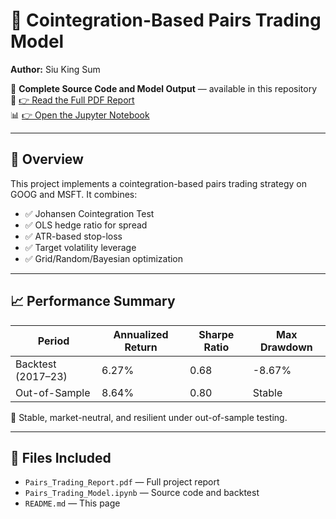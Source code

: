 # 🧠 Cointegration-Based Pairs Trading Model

**Author:** Siu King Sum

📂 **Complete Source Code and Model Output** — available in this repository  
📄 [👉 Read the Full PDF Report](./Pairs_Trading_Report.pdf)  
📊 [👉 Open the Jupyter Notebook](./Pairs_Trading_Model.ipynb)

---

## 📌 Overview

This project implements a cointegration-based pairs trading strategy on GOOG and MSFT. It combines:

- ✅ Johansen Cointegration Test  
- ✅ OLS hedge ratio for spread  
- ✅ ATR-based stop-loss  
- ✅ Target volatility leverage  
- ✅ Grid/Random/Bayesian optimization  

---

## 📈 Performance Summary

| Period            | Annualized Return | Sharpe Ratio | Max Drawdown |
|------------------|-------------------|--------------|--------------|
| Backtest (2017–23) | 6.27%            | 0.68         | -8.67%       |
| Out-of-Sample     | 8.64%            | 0.80         | Stable       |

📌 Stable, market-neutral, and resilient under out-of-sample testing.

---

## 📁 Files Included

- `Pairs_Trading_Report.pdf` — Full project report  
- `Pairs_Trading_Model.ipynb` — Source code and backtest  
- `README.md` — This page
